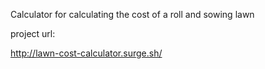 Calculator for calculating the cost of a roll and sowing lawn

project url:

http://lawn-cost-calculator.surge.sh/
